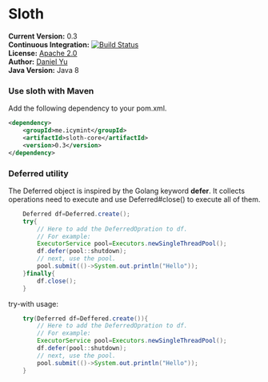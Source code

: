 Sloth
=====
**Current Version:** 0.3<br>
**Continuous Integration:** [![Build Status](https://travis-ci.org/leptonyu/sloth.svg?branch=master)](https://travis-ci.org/leptonyu/sloth)<br>
**License:** [Apache 2.0](http://www.apache.org/licenses/LICENSE-2.0)<br>
**Author:** [Daniel Yu](http://icymint.me)<br>
**Java Version:** Java 8

### Use sloth with Maven
Add the following dependency to your pom.xml.

```xml
<dependency>
	<groupId>me.icymint</groupId>
	<artifactId>sloth-core</artifactId>
	<version>0.3</version>
</dependency>
```


### Deferred utility
The Deferred object is inspired by the Golang keyword **defer**. 
It collects operations need to execute and use Deferred#close() to execute all of them.

```java
	Deferred df=Deferred.create();
	try{
		// Here to add the DeferredOpration to df.
		// For example:
		ExecutorService pool=Executors.newSingleThreadPool();
		df.defer(pool::shutdown);
		// next, use the pool.
		pool.submit(()->System.out.println("Hello"));
	}finally{
		df.close();
	}
```
try-with usage:
```java
	try(Deferred df=Deffered.create()){
		// Here to add the DeferredOpration to df.
		// For example:
		ExecutorService pool=Executors.newSingleThreadPool();
		df.defer(pool::shutdown);
		// next, use the pool.
		pool.submit(()->System.out.println("Hello"));
	}
```